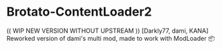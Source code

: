 # Brotato-ContentLoader2
(( WIP NEW VERSION WITHOUT UPSTREAM )) [Darkly77, dami, KANA] Reworked version of dami's multi mod, made to work with ModLoader 📦

